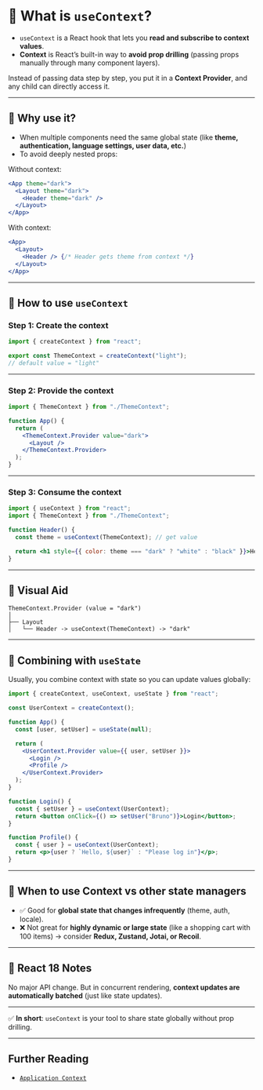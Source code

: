 # 📌 What is `useContext`?

- `useContext` is a React hook that lets you **read and subscribe to context values**.
- **Context** is React’s built-in way to **avoid prop drilling** (passing props manually through many component layers).

Instead of passing data step by step, you put it in a **Context Provider**, and any child can directly access it.

---

## 📌 Why use it?

- When multiple components need the same global state (like **theme, authentication, language settings, user data, etc.**)
- To avoid deeply nested props:

Without context:

```jsx
<App theme="dark">
  <Layout theme="dark">
    <Header theme="dark" />
  </Layout>
</App>
```

With context:

```jsx
<App>
  <Layout>
    <Header /> {/* Header gets theme from context */}
  </Layout>
</App>
```

---

## 📌 How to use `useContext`

### Step 1: Create the context

```jsx
import { createContext } from "react";

export const ThemeContext = createContext("light");
// default value = "light"
```

---

### Step 2: Provide the context

```jsx
import { ThemeContext } from "./ThemeContext";

function App() {
  return (
    <ThemeContext.Provider value="dark">
      <Layout />
    </ThemeContext.Provider>
  );
}
```

---

### Step 3: Consume the context

```jsx
import { useContext } from "react";
import { ThemeContext } from "./ThemeContext";

function Header() {
  const theme = useContext(ThemeContext); // get value

  return <h1 style={{ color: theme === "dark" ? "white" : "black" }}>Hello</h1>;
}
```

---

## 📌 Visual Aid

```shell
ThemeContext.Provider (value = "dark")
│
├── Layout
│   └── Header -> useContext(ThemeContext) -> "dark"
```

---

## 📌 Combining with `useState`

Usually, you combine context with state so you can update values globally:

```jsx
import { createContext, useContext, useState } from "react";

const UserContext = createContext();

function App() {
  const [user, setUser] = useState(null);

  return (
    <UserContext.Provider value={{ user, setUser }}>
      <Login />
      <Profile />
    </UserContext.Provider>
  );
}

function Login() {
  const { setUser } = useContext(UserContext);
  return <button onClick={() => setUser("Bruno")}>Login</button>;
}

function Profile() {
  const { user } = useContext(UserContext);
  return <p>{user ? `Hello, ${user}` : "Please log in"}</p>;
}
```

---

## 📌 When to use Context vs other state managers

- ✅ Good for **global state that changes infrequently** (theme, auth, locale).
- ❌ Not great for **highly dynamic or large state** (like a shopping cart with 100 items) → consider **Redux, Zustand, Jotai, or Recoil**.

---

## 📌 React 18 Notes

No major API change. But in concurrent rendering, **context updates are automatically batched** (just like state updates).

---

✅ **In short**: `useContext` is your tool to share state globally without prop drilling.

---

## Further Reading

- [`Application Context`](../../advanced/application_context.md)
